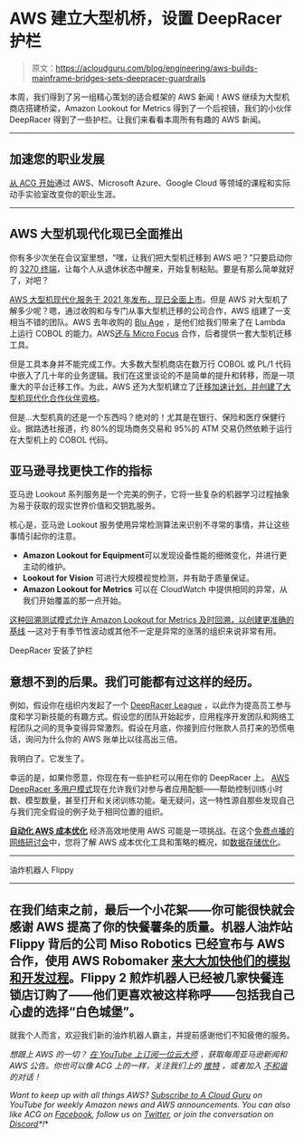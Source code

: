# AWS 建立大型机桥，设置 DeepRacer 护栏

> 原文：<https://acloudguru.com/blog/engineering/aws-builds-mainframe-bridges-sets-deepracer-guardrails>

本周，我们得到了另一组精心策划的适合框架的 AWS 新闻！AWS 继续为大型机商店搭建桥梁，Amazon Lookout for Metrics 得到了一个后视镜，我们的小伙伴 DeepRacer 得到了一些护栏。让我们来看看本周所有有趣的 AWS 新闻。

* * *

## 加速您的职业发展

[从 ACG 开始](https://acloudguru.com/pricing)通过 AWS、Microsoft Azure、Google Cloud 等领域的课程和实际动手实验室改变你的职业生涯。

* * *

## AWS 大型机现代化现已全面推出

你有多少次坐在会议室里想，“嘿，让我们把大型机迁移到 AWS 吧？”只要启动你的 [3270 终端](https://commons.wikimedia.org/wiki/File:IBM_3277_Model_2_terminal.jpg#/media/File:IBM_3277_Model_2_terminal.jpg)，让每个人从退休状态中醒来，开始复制粘贴。要是有那么简单就好了，对吧？

[AWS 大型机现代化服务于 2021 年发布，现已全面上市](https://aws.amazon.com/about-aws/whats-new/2022/06/aws-mainframe-modernization-generally-available/)。但是 AWS 对大型机了解多少呢？嗯，通过收购和与专门从事大型机迁移的公司合作，AWS 组建了一支相当不错的团队。AWS 去年收购的 [Blu Age](https://www.bluage.com/) ，是他们给我们带来了在 Lambda 上运行 COBOL 的能力。AWS[还与 Micro Focus](https://www.microfocus.com/en-us/partners/strategic-alliance-aws) 合作，后者提供一套大型机迁移工具。

但是工具本身并不能完成工作。大多数大型机商店在数万行 COBOL 或 PL/1 代码中嵌入了几十年的业务逻辑。我们在这里谈论的不是简单的提升和转移，而是一项重大的平台迁移工作。为此，AWS 还为大型机建立了[迁移加速计划，并创建了](https://aws.amazon.com/migration-acceleration-program/mainframe/)[大型机现代化合作伙伴资格](https://aws.amazon.com/blogs/apn/introducing-the-new-aws-mainframe-modernization-competency-featuring-validated-aws-partners/)。

但是…大型机真的还是一个东西吗？绝对的！尤其是在银行、保险和医疗保健行业。据路透社报道，约 80%的现场商务交易和 95%的 ATM 交易仍然依赖于运行在大型机上的 COBOL 代码。

## 亚马逊寻找更快工作的指标

亚马逊 Lookout 系列服务是一个完美的例子，它将一些复杂的机器学习过程抽象为易于获取的现实世界价值和交钥匙服务。

核心是，亚马逊 Lookout 服务使用异常检测算法来识别不寻常的事情，并让这些事情引起你的注意。

*   **Amazon Lookout for Equipment**可以发现设备性能的细微变化，并进行更主动的维护。
*   **Lookout for Vision** 可进行大规模视觉检测，并有助于质量保证。
*   **Amazon Lookout for Metrics** 可以在 CloudWatch 中提供相同的异常，从我们开始覆盖的那一点开始。

[这种回溯测试模式允许 Amazon Lookout for Metrics 及时回溯，以创建更准确的基线](https://aws.amazon.com/about-aws/whats-new/2022/06/amazon-lookout-metrics-enables-anomaly-detection-historical-cloudwatch-data/) —这对于有季节性波动或其他不一定是异常的涨落的组织来说非常有用。

DeepRacer 安装了护栏

## 意想不到的后果。我们可能都有过这样的经历。

例如，假设你在组织内发起了一个 [DeepRacer League](https://learn.acloud.guru/series/deepracer) ，以此作为提高员工参与度和学习新技能的有趣方式。假设您的团队开始起步，应用程序开发团队和网络工程团队之间的竞争变得异常激烈。假设在月底，你接到应付账款人员打来的恐慌电话，询问为什么你的 AWS 账单比以往高出三倍。

我明白了。它发生了。

幸运的是，如果你愿意，你现在有一些护栏可以用在你的 DeepRacer 上。 [AWS DeepRacer 多用户模式](https://aws.amazon.com/about-aws/whats-new/2022/06/aws-deepracer-quota-management/)现在允许我们对参与者应用配额——帮助控制训练小时数、模型数量，甚至打开和关闭训练功能。毫无疑问，这一特性源自那些发现自己与我们完全假设的例子处于相同位置的组织。

[**自动化 AWS 成本优化**](https://go.acloudguru.com/AWS-Cost-Optimization-Webinar)
经济高效地使用 AWS 可能是一项挑战。在这个[免费点播的网络研讨会](https://go.acloudguru.com/AWS-Cost-Optimization-Webinar)中，您将了解 AWS 成本优化工具和策略的概况，如[数据存储优化](https://acloudguru.com/course/introduction-to-optimizing-data-storage-in-aws)。

* * *

油炸机器人 Flippy

* * *

## 在我们结束之前，最后一个小花絮——你可能很快就会感谢 AWS 提高了你的快餐薯条的质量。机器人油炸站 Flippy 背后的公司 Miso Robotics 已经宣布与 AWS 合作，使用 AWS Robomaker [来大大加快他们的模拟和开发过程](https://misorobotics.com/newsroom/miso-robotics-announces-collaboration-with-aws-to-test-robots-at-scale/)。Flippy 2 煎炸机器人已经被几家快餐连锁店订购了——他们更喜欢被这样称呼——包括我自己心虚的选择“白色城堡”。

就我个人而言，欢迎我们新的油炸机器人霸主，并提前感谢他们不知疲倦的服务。

*想跟上 AWS 的一切？* [*在 YouTube 上订阅一位云大师*](https://www.youtube.com/c/AcloudGuru) *，获取每周亚马逊新闻和 AWS 公告。你也可以像 ACG 上的*[](https://www.facebook.com/acloudguru)**一样，关注我们上的* [*推特*](https://twitter.com/acloudguru) *，或者加入* [*不和谐*](https://discord.com/invite/pluralsight) *的对话！**

**Want to keep up with all things AWS?* [*Subscribe to A Cloud Guru*](https://www.youtube.com/c/AcloudGuru) *on YouTube for weekly Amazon news and AWS announcements. You can also like ACG on* [*Facebook*](https://www.facebook.com/acloudguru)*, follow us on* [*Twitter*](https://twitter.com/acloudguru)*, or join the conversation on* [*Discord*](https://discord.com/invite/pluralsight)*!**